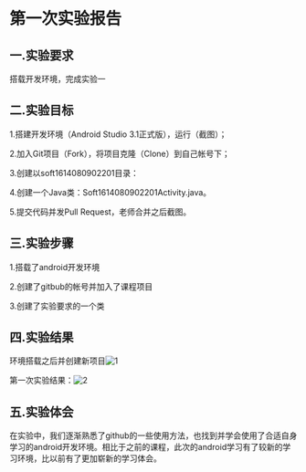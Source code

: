 # 第一次实验报告
 
## 一.实验要求

   搭载开发环境，完成实验一
   
## 二.实验目标

 1.搭建开发环境（Android Studio 3.1正式版），运行（截图）；

 2.加入Git项目（Fork），将项目克隆（Clone）到自己帐号下；

 3.创建以soft1614080902201目录：

 4.创建一个Java类：Soft1614080902201Activity.java。

 5.提交代码并发Pull Request，老师合并之后截图。
  
## 三.实验步骤 
 
 1.搭载了android开发环境
 
 2.创建了gitbub的帐号并加入了课程项目
 
 3.创建了实验要求的一个类
 
## 四.实验结果
 环境搭载之后并创建新项目![1](https://github.com/dl3213/android-labs-2018/blob/master/soft1614080902201/re1.PNG)

 第一次实验结果：![2](https://github.com/dl3213/android-labs-2018/blob/master/soft1614080902201/re2.PNG)

## 五.实验体会

 在实验中，我们逐渐熟悉了github的一些使用方法，也找到并学会使用了合适自身学习的android开发环境。相比于之前的课程，此次的android学习有了较新的学习环境，比以前有了更加崭新的学习体会。
